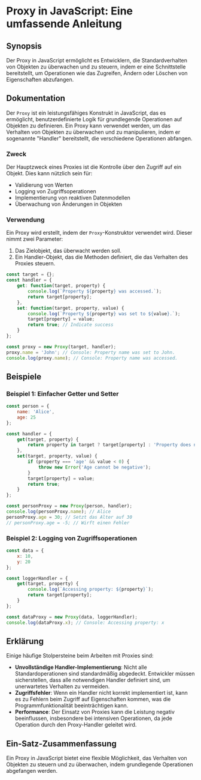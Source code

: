 <!--
Meta Description: # Proxy in JavaScript: Eine umfassende Anleitung ## Synopsis Der Proxy in JavaScript ermöglicht es Entwicklern, die Standardverhalten von Objekten zu ...
Meta Keywords: property, proxy, target, von, handler
-->

# Proxy in JavaScript: Eine umfassende Anleitung

## Synopsis
Der Proxy in JavaScript ermöglicht es Entwicklern, die Standardverhalten von Objekten zu überwachen und zu steuern, indem er eine Schnittstelle bereitstellt, um Operationen wie das Zugreifen, Ändern oder Löschen von Eigenschaften abzufangen.

## Dokumentation
Der `Proxy` ist ein leistungsfähiges Konstrukt in JavaScript, das es ermöglicht, benutzerdefinierte Logik für grundlegende Operationen auf Objekten zu definieren. Ein Proxy kann verwendet werden, um das Verhalten von Objekten zu überwachen und zu manipulieren, indem er sogenannte "Handler" bereitstellt, die verschiedene Operationen abfangen.

### Zweck
Der Hauptzweck eines Proxies ist die Kontrolle über den Zugriff auf ein Objekt. Dies kann nützlich sein für:
- Validierung von Werten
- Logging von Zugriffsoperationen
- Implementierung von reaktiven Datenmodellen
- Überwachung von Änderungen in Objekten

### Verwendung
Ein Proxy wird erstellt, indem der `Proxy`-Konstruktor verwendet wird. Dieser nimmt zwei Parameter:
1. Das Zielobjekt, das überwacht werden soll.
2. Ein Handler-Objekt, das die Methoden definiert, die das Verhalten des Proxies steuern.

```javascript
const target = {};
const handler = {
    get: function(target, property) {
        console.log(`Property ${property} was accessed.`);
        return target[property];
    },
    set: function(target, property, value) {
        console.log(`Property ${property} was set to ${value}.`);
        target[property] = value;
        return true; // Indicate success
    }
};

const proxy = new Proxy(target, handler);
proxy.name = 'John'; // Console: Property name was set to John.
console.log(proxy.name); // Console: Property name was accessed.
```

## Beispiele
### Beispiel 1: Einfacher Getter und Setter
```javascript
const person = {
    name: 'Alice',
    age: 25
};

const handler = {
    get(target, property) {
        return property in target ? target[property] : 'Property does not exist';
    },
    set(target, property, value) {
        if (property === 'age' && value < 0) {
            throw new Error('Age cannot be negative');
        }
        target[property] = value;
        return true;
    }
};

const personProxy = new Proxy(person, handler);
console.log(personProxy.name); // Alice
personProxy.age = 30; // Setzt das Alter auf 30
// personProxy.age = -5; // Wirft einen Fehler
```

### Beispiel 2: Logging von Zugriffsoperationen
```javascript
const data = {
    x: 10,
    y: 20
};

const loggerHandler = {
    get(target, property) {
        console.log(`Accessing property: ${property}`);
        return target[property];
    }
};

const dataProxy = new Proxy(data, loggerHandler);
console.log(dataProxy.x); // Console: Accessing property: x
```

## Erklärung
Einige häufige Stolpersteine beim Arbeiten mit Proxies sind:
- **Unvollständige Handler-Implementierung**: Nicht alle Standardoperationen sind standardmäßig abgedeckt. Entwickler müssen sicherstellen, dass alle notwendigen Handler definiert sind, um unerwartetes Verhalten zu vermeiden.
- **Zugriffsfehler**: Wenn ein Handler nicht korrekt implementiert ist, kann es zu Fehlern beim Zugriff auf Eigenschaften kommen, was die Programmfunktionalität beeinträchtigen kann.
- **Performance**: Der Einsatz von Proxies kann die Leistung negativ beeinflussen, insbesondere bei intensiven Operationen, da jede Operation durch den Proxy-Handler geleitet wird.

## Ein-Satz-Zusammenfassung
Ein Proxy in JavaScript bietet eine flexible Möglichkeit, das Verhalten von Objekten zu steuern und zu überwachen, indem grundlegende Operationen abgefangen werden.